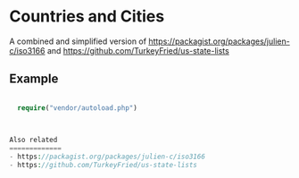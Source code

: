 Countries and Cities
====================

A combined and simplified version of https://packagist.org/packages/julien-c/iso3166 and https://github.com/TurkeyFried/us-state-lists

Example
-------
```php
  
  require("vendor/autoload.php")

  

Also related
=============
- https://packagist.org/packages/julien-c/iso3166 
- https://github.com/TurkeyFried/us-state-lists